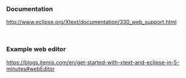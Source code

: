 ### Documentation 

<http://www.eclipse.org/Xtext/documentation/330_web_support.html>

 

### Example web editor

<https://blogs.itemis.com/en/get-started-with-xtext-and-eclipse-in-5-minutes#webEditor>

 

 
